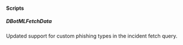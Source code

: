
#### Scripts
##### DBotMLFetchData
Updated support for custom phishing types in the incident fetch query.